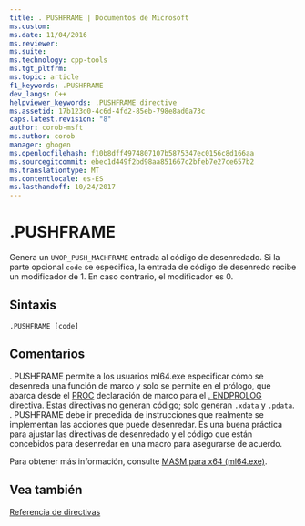 ```yaml
---
title: . PUSHFRAME | Documentos de Microsoft
ms.custom: 
ms.date: 11/04/2016
ms.reviewer: 
ms.suite: 
ms.technology: cpp-tools
ms.tgt_pltfrm: 
ms.topic: article
f1_keywords: .PUSHFRAME
dev_langs: C++
helpviewer_keywords: .PUSHFRAME directive
ms.assetid: 17b123d0-4c6d-4fd2-85eb-798e8ad0a73c
caps.latest.revision: "8"
author: corob-msft
ms.author: corob
manager: ghogen
ms.openlocfilehash: f10b8dff4974807107b5875347ec0156c8d166aa
ms.sourcegitcommit: ebec1d449f2bd98aa851667c2bfeb7e27ce657b2
ms.translationtype: MT
ms.contentlocale: es-ES
ms.lasthandoff: 10/24/2017
---
```

# <a name="pushframe"></a>.PUSHFRAME
Genera un `UWOP_PUSH_MACHFRAME` entrada al código de desenredado. Si la parte opcional `code` se especifica, la entrada de código de desenredo recibe un modificador de 1. En caso contrario, el modificador es 0.  
  
## <a name="syntax"></a>Sintaxis  
  
```  
.PUSHFRAME [code]  
```  
  
## <a name="remarks"></a>Comentarios  
 . PUSHFRAME permite a los usuarios ml64.exe especificar cómo se desenreda una función de marco y solo se permite en el prólogo, que abarca desde el [PROC](../../assembler/masm/proc.md) declaración de marco para el [. ENDPROLOG](../../assembler/masm/dot-endprolog.md) directiva. Estas directivas no generan código; solo generan `.xdata` y `.pdata`. . PUSHFRAME debe ir precedida de instrucciones que realmente se implementan las acciones que puede desenredar. Es una buena práctica para ajustar las directivas de desenredado y el código que están concebidos para desenredar en una macro para asegurarse de acuerdo.  
  
 Para obtener más información, consulte [MASM para x64 (ml64.exe)](../../assembler/masm/masm-for-x64-ml64-exe.md).  
  
## <a name="see-also"></a>Vea también  
 [Referencia de directivas](../../assembler/masm/directives-reference.md)